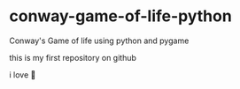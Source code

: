 # conway-game-of-life-python
Conway's Game of life using python and pygame

this is my first repository on github 

i love :pizza:
